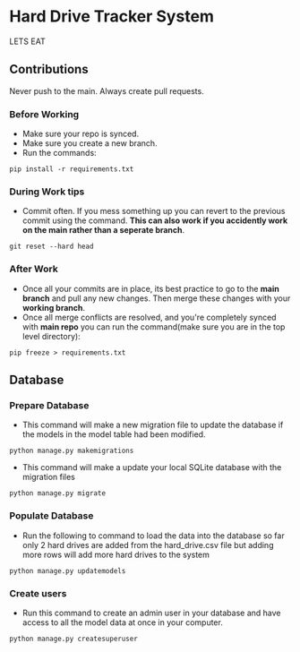 # Hard Drive Tracker System
LETS EAT

## Contributions

Never push to the main. Always create pull requests. 

### Before Working

* Make sure your repo is synced.
* Make sure you create a new branch.
* Run the commands:
```
pip install -r requirements.txt
```

### During Work tips 
* Commit often. If you mess something up you can revert to the previous commit using the command. <B>This can also work if you accidently work on the main rather than a seperate branch</b>.
```
git reset --hard head
```  

### After Work

* Once all your commits are in place, its best practice to go to the <B>main branch</b> and pull any new changes. Then merge these changes with your <b>working branch</b>. 
* Once all merge conflicts are resolved, and you're completely synced with <b>main repo</b> you can run the command(make sure you are in the top level directory):
```
pip freeze > requirements.txt
```

## Database

### Prepare Database

* This command will make a new migration file to update the database if the models in the model table had been modified. 
```
python manage.py makemigrations
```

* This command will make a update your local SQLite database with the migration files
```
python manage.py migrate
```

### Populate Database

* Run the following to command to load the data into the database so far only 2 hard drives are added from the hard_drive.csv file but adding more rows will add more hard drives to the system
```
python manage.py updatemodels
```

### Create users
* Run this command to create an admin user in your database and have access to all the model data at once in your computer.
```
python manage.py createsuperuser
```